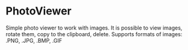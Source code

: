 # PhotoViewer
Simple photo viewer to work with images. It is possible to view images, rotate them, copy to the clipboard, delete.
Supports formats of images: .PNG, .JPG, .BMP, .GIF
